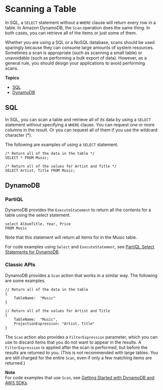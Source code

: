 # Scanning a Table<a name="SQLtoNoSQL.ReadData.Scan"></a>

In SQL, a `SELECT` statement without a `WHERE` clause will return every row in a table\. In Amazon DynamoDB, the `Scan` operation does the same thing\. In both cases, you can retrieve all of the items or just some of them\.

Whether you are using a SQL or a NoSQL database, scans should be used sparingly because they can consume large amounts of system resources\. Sometimes a scan is appropriate \(such as scanning a small table\) or unavoidable \(such as performing a bulk export of data\)\. However, as a general rule, you should design your applications to avoid performing scans\.

**Topics**
+ [SQL](#SQLtoNoSQL.ReadData.Scan.SQL)
+ [DynamoDB](#SQLtoNoSQL.ReadData.Scan.DynamoDB)

## SQL<a name="SQLtoNoSQL.ReadData.Scan.SQL"></a>

In SQL, you can scan a table and retrieve all of its data by using a `SELECT` statement without specifying a `WHERE` clause\. You can request one or more columns in the result\. Or you can request all of them if you use the wildcard character \(\*\)\.

The following are examples of using a `SELECT` statement\.

```
/* Return all of the data in the table */
SELECT * FROM Music;
```

```
/* Return all of the values for Artist and Title */
SELECT Artist, Title FROM Music;
```

## DynamoDB<a name="SQLtoNoSQL.ReadData.Scan.DynamoDB"></a>

### PartiQL<a name="SQLtoNoSQL.ReadData.Scan.DynamoDB.partiql"></a>

DynamoDB provides the `ExecuteStatement` to return all the contents for a table using the select statement\.

```
select AlbumTitle, Year, Price
FROM Music
```

Note that this statement will return all items for in the Music table\. 

For code examples using `Select` and `ExecuteStatement`, see [PartiQL Select Statements for DynamoDB](ql-reference.select.md)\.

### Classic APIs<a name="SQLtoNoSQL.ReadData.Scan.DynamoDB.classic"></a>

DynamoDB provides a `Scan` action that works in a similar way\. The following are some examples\.

```
// Return all of the data in the table
{
    TableName:  "Music"
}
```

```
// Return all of the values for Artist and Title
{
    TableName:  "Music",
    ProjectionExpression: "Artist, Title"
}
```

The `Scan` action also provides a `FilterExpression` parameter, which you can use to discard items that you do not want to appear in the results\. A `FilterExpression` is applied after the scan is performed, but before the results are returned to you\. \(This is not recommended with large tables\. You are still charged for the entire `Scan`, even if only a few matching items are returned\.\)

**Note**  
For code examples that use `Scan`, see [Getting Started with DynamoDB and AWS SDKs](GettingStarted.md)\.